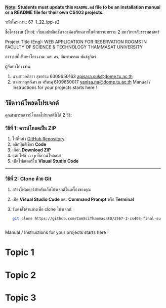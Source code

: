**<ins>Note</ins>: Students must update this `README.md` file to be an installation manual or a README file for their own CS403 projects.**

รหัสโครงงาน: 67-1_22_lpp-s2

ชื่อโครงงาน (ไทย): เว็บแอปพลิเคชันจองห้องเรียนภายในตึกบรรยายรวม 2 มหาวิทยาลัยธรรมศาสตร์

Project Title (Eng): WEB APPLICATION FOR RESERVATION ROOMS IN FACULTY OF SCIENCE & TECHNOLOGY THAMMASAT UNIVERSITY

อาจารย์ที่ปรึกษาโครงงาน: ผศ. ดร. ลัมพาพรรณ พันธ์ชูจิตร์

ผู้จัดทำโครงงาน:

1. นางสาวอภิสรา สุขอร่าม 6309650163 apisara.suk@dome.tu.ac.th
2. นางสาวญาณิศา ณ ศรีตะคุ 6109650017 yanisa.na@dome.tu.ac.th
Manual / Instructions for your projects starts here !

## วิธีดาวน์โหลดโปรเจกต์

คุณสามารถดาวน์โหลดโปรเจกต์นี้ได้ 2 วิธี:

### วิธีที่ 1: ดาวน์โหลดเป็น ZIP

1. ไปที่หน้า [GitHub Repository](https://github.com/ComSciThammasatU/2567-2-cs403-final-submission-67-1_22_lpp-s2)
2. คลิกปุ่มสีเขียว **Code**
3. เลือก **Download ZIP**
4. แตกไฟล์ `.zip` ที่ดาวน์โหลดมา
5. เปิดโฟลเดอร์ใน **Visual Studio Code**

---

### วิธีที่ 2: Clone ด้วย Git

1. สร้างโฟลเดอร์สำหรับเก็บโปรเจกต์ในเครื่องของคุณ
2. เปิด **Visual Studio Code** และ **Command Prompt** หรือ **Terminal**
3. รันคำสั่งด้านล่างเพื่อ clone โปรเจกต์:

   ```bash
   git clone https://github.com/ComSciThammasatU/2567-2-cs403-final-submission-67-1_22_lpp-s2.git


   
Manual / Instructions for your projects starts here !
# Topic 1
# Topic 2 
# Topic 3
